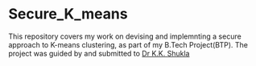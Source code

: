 # Secure_K_means
This repository covers my work on devising and  implemnting a secure approach to K-means clustering, as part of my B.Tech Project(BTP). The project was guided by and submitted to [Dr K.K. Shukla](www.iitbhu.ac.in/dept/cse/people/kkshuklacse)
